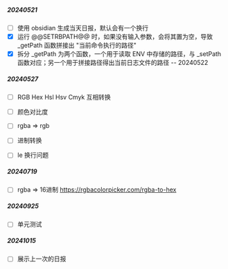 ##### 20240521

- [ ] 使用 obsidian 生成当天日报，默认会有一个换行
- [x] 运行 @@SETRBPATH@@ 时，如果没有输入参数，会将其置为空，导致 _getPath 函数拼接出 "当前命令执行的路径"
- [x] 拆分 _getPath 为两个函数，一个用于读取 ENV 中存储的路径，与 _setPath 函数对应；另一个用于拼接路径得出当前日志文件的路径 -- 20240522

##### 20240527

- [ ] RGB Hex Hsl Hsv Cmyk 互相转换
- [ ] 颜色对比度
- [ ] rgba => rgb
- [ ] 进制转换

- [ ] le 换行问题

##### 20240719

- [ ] rgba => 16进制 https://rgbacolorpicker.com/rgba-to-hex

##### 20240925

- [ ] 单元测试

##### 20241015

- [ ] 展示上一次的日报
